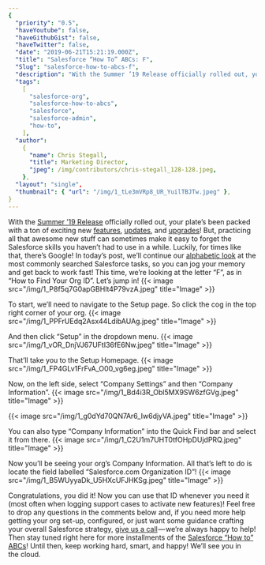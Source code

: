 ```yaml
---
{
  "priority": "0.5",
  "haveYoutube": false,
  "haveGithubGist": false,
  "haveTwitter": false,
  "date": "2019-06-21T15:21:19.000Z",
  "title": "Salesforce “How To” ABCs: F",
  "Slug": "salesforce-how-to-abcs-f",
  "description": "With the Summer ’19 Release officially rolled out, your plate’s been packed with a ton of exciting new features.",
  "tags":
    [
      "salesforce-org",
      "salesforce-how-to-abcs",
      "salesforce",
      "salesforce-admin",
      "how-to",
    ],
  "author":
    {
      "name": Chris Stegall,
      "title": Marketing Director,
      "jpeg": /img/contributors/chris-stegall_128-128.jpeg,
    },
  "layout": "single",
  "thumbnail": { "url": "/img/1_tLe3mVRp8_UR_YuilTBJTw.jpeg" },
}
---
```


With the [Summer ’19 Release](https://medium.com/creme-de-la-crm/summer-19-release-highlights-back-to-the-classics-7b9abe9e6cf9) officially rolled out, your plate’s been packed with a ton of exciting new [features](https://medium.com/creme-de-la-crm/salesforce-summer-19-release-highlights-free-surveys-5e55e6c928be), [updates](https://medium.com/creme-de-la-crm/salesforce-summer-19-release-highlights-branding-enhancements-a65062bfcd3d), and [upgrades](https://medium.com/creme-de-la-crm/salesforce-summer-19-release-highlights-enhanced-related-lists-72656e1d436a)! But, practicing all that awesome new stuff can sometimes make it easy to forget the Salesforce skills you haven’t had to use in a while.
Luckily, for times like that, there’s Google!
In today’s post, we’ll continue our [alphabetic look](https://medium.com/tag/salesforce-how-to-abcs/archive) at the most commonly searched Salesforce tasks, so you can jog your memory and get back to work fast! This time, we’re looking at the letter “F”, as in “How to Find Your Org ID”.
Let’s jump in!
{{< image src="/img/1_P8f5q7G0apGBHlt4P79vzA.jpeg" title="Image" >}}

To start, we’ll need to navigate to the Setup page. So click the cog in the top right corner of your org.
{{< image src="/img/1_PPFrUEdq2Asx44LdibAUAg.jpeg" title="Image" >}}

And then click “Setup” in the dropdown menu.
{{< image src="/img/1_vOR_DnjVJ67UFtI36fE6Nw.jpeg" title="Image" >}}

That’ll take you to the Setup Homepage.
{{< image src="/img/1_FP4GLv1FrFvA_O00_vg6eg.jpeg" title="Image" >}}

Now, on the left side, select “Company Settings” and then “Company Information”.
{{< image src="/img/1_Bd4i3R_Obl5MX9SW6zfGVg.jpeg" title="Image" >}}

{{< image src="/img/1_g0dYd70QN7Ar6_Iw6djyVA.jpeg" title="Image" >}}

You can also type “Company Information” into the Quick Find bar and select it from there.
{{< image src="/img/1_C2U1m7UHT0tfOHpDUjdPRQ.jpeg" title="Image" >}}

Now you’ll be seeing your org’s Company Information. All that’s left to do is locate the field labelled “Salesforce.com Organization ID”!
{{< image src="/img/1_B5WUyyaDk_U5HXcUFJHKSg.jpeg" title="Image" >}}

Congratulations, you did it! Now you can use that ID whenever you need it (most often when logging support cases to activate new features)!
Feel free to drop any questions in the comments below and, if you need more help getting your org set-up, configured, or just want some guidance crafting your overall Salesforce strategy, [give us a call](https://www.mkpartners.com/article/contact/contact) — we’re always happy to help!
Then stay tuned right here for more installments of the [Salesforce “How to” ABCs](https://medium.com/tag/salesforce-how-to-abcs/archive)! Until then, keep working hard, smart, and happy!
We’ll see you in the cloud.
